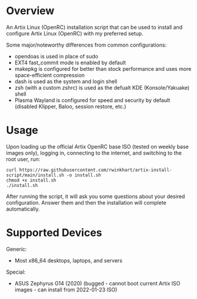 # Overview
An Artix Linux (OpenRC) installation script that can be used to install and configure Artix Linux (OpenRC) with my preferred setup.

Some major/noteworthy differences from common configurations:

- opendoas is used in place of sudo
- EXT4 fast_commit mode is enabled by default
- makepkg is configured for better than stock performance and uses more space-efficient compression
- dash is used as the system and login shell
- zsh (with a custom zshrc) is used as the defualt KDE (Konsole/Yakuake) shell
- Plasma Wayland is configured for speed and security by default (disabled Klipper, Baloo, session restore, etc.)

# Usage
Upon loading up the official Artix OpenRC base ISO (tested on weekly base images only), logging in, connecting to the internet, and switching to the root user, run:

```
curl https://raw.githubusercontent.com/rwinkhart/artix-install-script/main/install.sh -o install.sh
chmod +x install.sh
./install.sh
```

After running the script, it will ask you some questions about your desired configuration. Answer them and then the installation will complete automatically.

# Supported Devices
Generic:

- Most x86_64 desktops, laptops, and servers

Special:

- ASUS Zephyrus G14 (2020) (bugged - cannot boot current Artix ISO images - can install from 2022-01-23 ISO)

